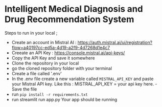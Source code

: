 # Intelligent Medical Diagnosis and Drug Recommendation System
Steps to run in your local ; 
- Create an account in Mistral AI : https://auth.mistral.ai/ui/registration?flow=a40197cc-ed5a-4d19-a2f9-4d7268d1e4c7
- Creeate an API Key : https://console.mistral.ai/api-keys/
- Copy the API Key and save it somewhere
- Clone the repository in your local
- go the cloned repository folder with your terminal
- Create a file called '.env'
- In the .env file create a new variable called `MISTRAL_API_KEY` and paste your Mistral API key. Like this : MISTRAL_API_KEY = your api key here. - Save the file
- run `pip install -r requirements.txt`
- run streamlit run app.py
Your app should be running 
